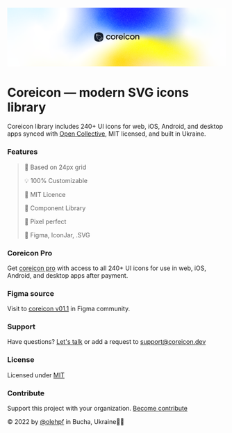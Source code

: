 <p align="center">
  <img src="https://github.com/coreicon-dev/coreicon/blob/main/img/bg/cover-figma.png" alt="Coreicon">
</p>

# Coreicon — modern SVG icons library
Coreicon library includes 240+ UI icons for web, iOS, Android, and desktop apps
synced with [Open Collective](https://opencollective.com/coreicon), MIT licensed, and built in Ukraine.
>
### Features
>📐 Based on 24px grid
>
>💡 100% Customizable
>
>🔐 MIT Licence
>
>🧬 Component Library
>
>💎 Pixel perfect
>
>🧩 Figma, IconJar, .SVG
>
### Coreicon Pro
Get [coreicon pro](https://coreicon.dev/coreicon-payment.pdf) with access to all 240+ UI icons for use in web, iOS, Android, and desktop apps after payment.
### Figma source 
Visit to [coreicon v01.1](https://www.figma.com/community/file/1105519588638228078) in Figma community.
### Support
Have questions? [Let's talk](https://t.me/coreicon_bot) or add a request to support@coreicon.dev
### License
Licensed under [MIT](https://choosealicense.com/licenses/mit/)
### Contribute
Support this project with your organization. [Become contribute](https://opencollective.com/coreicon)
>
© 2022 by [@olehpf](https://www.figma.com/@olehpf) in Bucha, Ukraine💙💛
